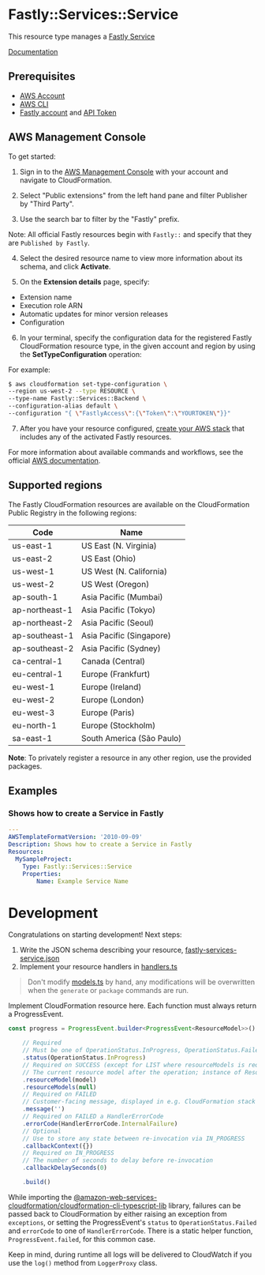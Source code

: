 # Fastly::Services::Service

This resource type manages a [Fastly Service][3]

 [Documentation][4]

## Prerequisites
* [AWS Account][14]
* [AWS CLI][15]
* [Fastly account][16] and [API Token][17]
## AWS Management Console

To get started:

1. Sign in to the [AWS Management Console][11] with your account and navigate to CloudFormation.

2. Select "Public extensions" from the left hand pane and filter Publisher by "Third Party".

3. Use the search bar to filter by the "Fastly" prefix.

  Note: All official  Fastly resources begin with `Fastly::` and specify that they are `Published by Fastly`.

4. Select the desired resource name to view more information about its schema, and click **Activate**.

5. On the **Extension details** page, specify:
  - Extension name
  - Execution role ARN
  - Automatic updates for minor version releases
  - Configuration

6. In your terminal, specify the configuration data for the registered Fastly CloudFormation resource type, in the given account and region by using the **SetTypeConfiguration** operation:


  For example:

  ```Bash
  $ aws cloudformation set-type-configuration \
  --region us-west-2 --type RESOURCE \
  --type-name Fastly::Services::Backend \
  --configuration-alias default \
  --configuration "{ \"FastlyAccess\":{\"Token\":\"YOURTOKEN\"}}"
  ```

7. After you have your resource configured, [create your AWS stack][12] that includes any of the activated Fastly resources.

For more information about available commands and workflows, see the official [AWS documentation][13].

## Supported regions

The Fastly CloudFormation resources are available on the CloudFormation Public Registry in the following regions:

| Code            | Name                      |
|-----------------|---------------------------|
| us-east-1       | US East (N. Virginia)     |
| us-east-2       | US East (Ohio)            |
| us-west-1       | US West (N. California)   |
| us-west-2       | US West (Oregon)          |
| ap-south-1      | Asia Pacific (Mumbai)     |
| ap-northeast-1  | Asia Pacific (Tokyo)      |
| ap-northeast-2  | Asia Pacific (Seoul)      |
| ap-southeast-1  | Asia Pacific (Singapore)  |
| ap-southeast-2  | Asia Pacific (Sydney)     |
| ca-central-1    | Canada (Central)          |
| eu-central-1    | Europe (Frankfurt)        |
| eu-west-1       | Europe (Ireland)          |
| eu-west-2       | Europe (London)           |
| eu-west-3       | Europe (Paris)            |
| eu-north-1      | Europe (Stockholm)        |
| sa-east-1       | South America (São Paulo) |

**Note**: To privately register a resource in any other region, use the provided packages.

## Examples


### Shows how to create a Service in Fastly
```yaml
---
AWSTemplateFormatVersion: '2010-09-09'
Description: Shows how to create a Service in Fastly
Resources:
  MySampleProject:
    Type: Fastly::Services::Service
    Properties:
        Name: Example Service Name
```
# Development

Congratulations on starting development! Next steps:

1. Write the JSON schema describing your resource, [fastly-services-service.json](./fastly-services-service.json)
2. Implement your resource handlers in [handlers.ts](./fastly-services-service/handlers.ts)

> Don't modify [models.ts](./fastly-services-service/models.ts) by hand, any modifications will be overwritten when the `generate` or `package` commands are run.

Implement CloudFormation resource here. Each function must always return a ProgressEvent.

```typescript
const progress = ProgressEvent.builder<ProgressEvent<ResourceModel>>()

    // Required
    // Must be one of OperationStatus.InProgress, OperationStatus.Failed, OperationStatus.Success
    .status(OperationStatus.InProgress)
    // Required on SUCCESS (except for LIST where resourceModels is required)
    // The current resource model after the operation; instance of ResourceModel class
    .resourceModel(model)
    .resourceModels(null)
    // Required on FAILED
    // Customer-facing message, displayed in e.g. CloudFormation stack events
    .message('')
    // Required on FAILED a HandlerErrorCode
    .errorCode(HandlerErrorCode.InternalFailure)
    // Optional
    // Use to store any state between re-invocation via IN_PROGRESS
    .callbackContext({})
    // Required on IN_PROGRESS
    // The number of seconds to delay before re-invocation
    .callbackDelaySeconds(0)

    .build()
```

While importing the [@amazon-web-services-cloudformation/cloudformation-cli-typescript-lib](https://github.com/eduardomourar/cloudformation-cli-typescript-plugin) library, failures can be passed back to CloudFormation by either raising an exception from `exceptions`, or setting the ProgressEvent's `status` to `OperationStatus.Failed` and `errorCode` to one of `HandlerErrorCode`. There is a static helper function, `ProgressEvent.failed`, for this common case.

Keep in mind, during runtime all logs will be delivered to CloudWatch if you use the `log()` method from `LoggerProxy` class.

[1]: https://docs.aws.amazon.com/cloudformation-cli/latest/userguide/resource-types.html
[2]: https://docs.aws.amazon.com/AWSCloudFormation/latest/UserGuide/Welcome.html
[3]: https://docs.fastly.com/en/guides/working-with-services#creating-a-new-service
[4]: ./docs/README.md
[11]: https://aws.amazon.com/console/
[12]: https://console.aws.amazon.com/cloudformation/home
[13]: https://docs.aws.amazon.com/AWSCloudFormation/latest/UserGuide/registry.html
[14]: https://aws.amazon.com/account/
[15]: https://aws.amazon.com/cli/
[16]: https://Fastly.com/
[17]: https://docs.fastly.com/en/guides/using-api-tokens